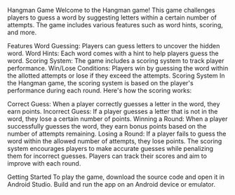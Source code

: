 Hangman Game
Welcome to the Hangman game! This game challenges players to guess a word by suggesting letters within a certain number of attempts. The game includes various features such as word hints, scoring, and more.

Features
Word Guessing: Players can guess letters to uncover the hidden word.
Word Hints: Each word comes with a hint to help players guess the word.
Scoring System: The game includes a scoring system to track player performance.
Win/Lose Conditions: Players win by guessing the word within the allotted attempts or lose if they exceed the attempts.
Scoring System
In the Hangman game, the scoring system is based on the player's performance during each round. Here's how the scoring works:

Correct Guess: When a player correctly guesses a letter in the word, they earn points.
Incorrect Guess: If a player guesses a letter that is not in the word, they lose a certain number of points.
Winning a Round: When a player successfully guesses the word, they earn bonus points based on the number of attempts remaining.
Losing a Round: If a player fails to guess the word within the allowed number of attempts, they lose points.
The scoring system encourages players to make accurate guesses while penalizing them for incorrect guesses. Players can track their scores and aim to improve with each round.

Getting Started
To play the game, download the source code and open it in Android Studio. Build and run the app on an Android device or emulator.
